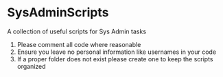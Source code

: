 # SysAdminScripts
A collection of useful scripts for Sys Admin tasks

1) Please comment all code where reasonable
2) Ensure you leave no personal information like usernames in your code
3) If a proper folder does not exist please create one to keep the scripts organized
